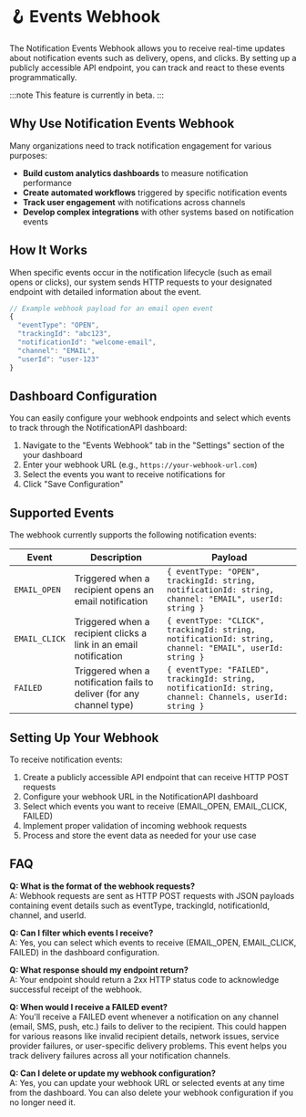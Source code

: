 # 🪝 Events Webhook

The Notification Events Webhook allows you to receive real-time updates about notification events such as delivery, opens, and clicks. By setting up a publicly accessible API endpoint, you can track and react to these events programmatically.

:::note
This feature is currently in beta.
:::

## Why Use Notification Events Webhook

Many organizations need to track notification engagement for various purposes:

- **Build custom analytics dashboards** to measure notification performance
- **Create automated workflows** triggered by specific notification events
- **Track user engagement** with notifications across channels
- **Develop complex integrations** with other systems based on notification events

## How It Works

When specific events occur in the notification lifecycle (such as email opens or clicks), our system sends HTTP requests to your designated endpoint with detailed information about the event.

```js
// Example webhook payload for an email open event
{
  "eventType": "OPEN",
  "trackingId": "abc123",
  "notificationId": "welcome-email",
  "channel": "EMAIL",
  "userId": "user-123"
}
```

## Dashboard Configuration

You can easily configure your webhook endpoints and select which events to track through the NotificationAPI dashboard:

1. Navigate to the "Events Webhook" tab in the "Settings" section of the your dashboard
2. Enter your webhook URL (e.g., `https://your-webhook-url.com`)
3. Select the events you want to receive notifications for
4. Click "Save Configuration"

<!-- Image will be added later -->

## Supported Events

The webhook currently supports the following notification events:

| Event         | Description                                                           | Payload                                                                                                  |
| ------------- | --------------------------------------------------------------------- | -------------------------------------------------------------------------------------------------------- |
| `EMAIL_OPEN`  | Triggered when a recipient opens an email notification                | `{ eventType: "OPEN", trackingId: string, notificationId: string, channel: "EMAIL", userId: string }`    |
| `EMAIL_CLICK` | Triggered when a recipient clicks a link in an email notification     | `{ eventType: "CLICK", trackingId: string, notificationId: string, channel: "EMAIL", userId: string }`   |
| `FAILED`      | Triggered when a notification fails to deliver (for any channel type) | `{ eventType: "FAILED", trackingId: string, notificationId: string, channel: Channels, userId: string }` |

## Setting Up Your Webhook

To receive notification events:

1. Create a publicly accessible API endpoint that can receive HTTP POST requests
2. Configure your webhook URL in the NotificationAPI dashboard
3. Select which events you want to receive (EMAIL_OPEN, EMAIL_CLICK, FAILED)
4. Implement proper validation of incoming webhook requests
5. Process and store the event data as needed for your use case

<!--
## Security Considerations

To ensure that webhook requests are legitimate:

- Verify webhook signatures (documentation coming soon)
- Use HTTPS for your endpoint
- Implement appropriate authentication and authorization
- Consider rate limiting and request validation
-->

## FAQ

**Q: What is the format of the webhook requests?**  
A: Webhook requests are sent as HTTP POST requests with JSON payloads containing event details such as eventType, trackingId, notificationId, channel, and userId.

**Q: Can I filter which events I receive?**  
A: Yes, you can select which events to receive (EMAIL_OPEN, EMAIL_CLICK, FAILED) in the dashboard configuration.

**Q: What response should my endpoint return?**  
A: Your endpoint should return a 2xx HTTP status code to acknowledge successful receipt of the webhook.

**Q: When would I receive a FAILED event?**  
A: You'll receive a FAILED event whenever a notification on any channel (email, SMS, push, etc.) fails to deliver to the recipient. This could happen for various reasons like invalid recipient details, network issues, service provider failures, or user-specific delivery problems. This event helps you track delivery failures across all your notification channels.

**Q: Can I delete or update my webhook configuration?**  
A: Yes, you can update your webhook URL or selected events at any time from the dashboard. You can also delete your webhook configuration if you no longer need it.
